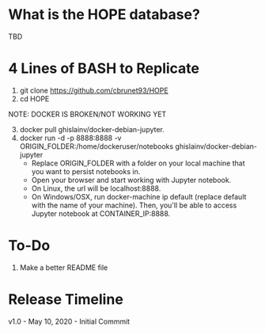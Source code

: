 
# What is the HOPE database?

TBD

# 4 Lines of BASH to Replicate 

1. git clone  https://github.com/cbrunet93/HOPE
2. cd HOPE

NOTE: DOCKER IS BROKEN/NOT WORKING YET 

3. docker pull ghislainv/docker-debian-jupyter.
4.  docker run -d -p 8888:8888 -v ORIGIN_FOLDER:/home/dockeruser/notebooks ghislainv/docker-debian-jupyter
    - Replace ORIGIN_FOLDER with a folder on your local machine that you want to persist notebooks in.
    - Open your browser and start working with Jupyter notebook.
    - On Linux, the url will be localhost:8888.
    - On Windows/OSX, run docker-machine ip default (replace default with the name of your machine). Then, you'll be able to access     
    Jupyter notebook at CONTAINER_IP:8888.

# To-Do

1. Make a better README file

# Release Timeline

v1.0 - May 10, 2020 - Initial Commmit
